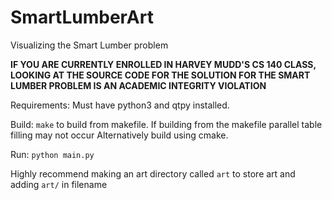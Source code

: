 # SmartLumberArt

Visualizing the Smart Lumber problem

**IF YOU ARE CURRENTLY ENROLLED IN HARVEY MUDD'S CS 140 CLASS,
 LOOKING AT THE SOURCE CODE FOR THE SOLUTION FOR THE SMART LUMBER
 PROBLEM IS AN ACADEMIC INTEGRITY VIOLATION** 

Requirements: 
Must have python3 and qtpy installed. 

Build: `make` to build from makefile. If building from the makefile parallel table filling may not occur
Alternatively build using cmake. 

Run:
`python main.py`

Highly recommend making an art directory called `art` to store art and adding `art/` in filename
